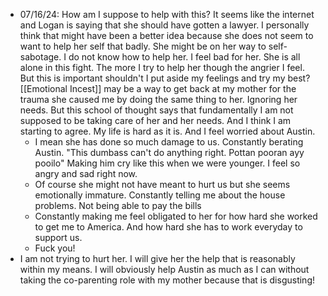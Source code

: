 * 07/16/24: How am I suppose to help with this? It seems like the internet and Logan is saying that she should have gotten a lawyer. I personally think that might have been a better idea because she does not seem to want to help her self that badly. She might be on her way to self-sabotage. I do not know how to help her. I feel bad for her. She is all alone in this fight. The more I try to help her though the angrier I feel. But this is important shouldn't I put aside my feelings and try my best? [[Emotional Incest]] may be a way to get back at my mother for the trauma she caused me by doing the same thing to her. Ignoring her needs. But this school of thought says that fundamentally I am not supposed to be taking care of her and her needs. And I think I am starting to agree. My life is hard as it is. And I feel worried about Austin. 
	* I mean she has done so much damage to us. Constantly berating Austin. "This dumbass can't do anything right. Pottan pooran ayy pooilo" Making him cry like this when we were younger. I feel so angry and sad right now. 
	* Of course she might not have meant to hurt us but she seems emotionally immature. Constantly telling me about the house problems. Not being able to pay the bills
	* Constantly making me feel obligated to her for how hard she worked to get me to America. And how hard she has to work everyday to support us. 
	* Fuck you!
* I am not trying to hurt her. I will give her the help that is reasonably within my means. I will obviously help Austin as much as I can without taking the co-parenting role with my mother because that is disgusting! 